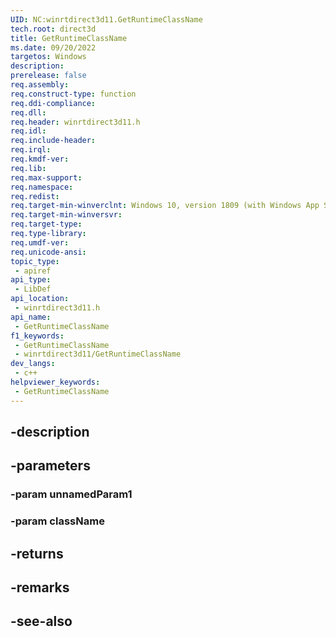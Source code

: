 ```yaml
---
UID: NC:winrtdirect3d11.GetRuntimeClassName
tech.root: direct3d
title: GetRuntimeClassName
ms.date: 09/20/2022
targetos: Windows
description: 
prerelease: false
req.assembly: 
req.construct-type: function
req.ddi-compliance: 
req.dll: 
req.header: winrtdirect3d11.h
req.idl: 
req.include-header: 
req.irql: 
req.kmdf-ver: 
req.lib: 
req.max-support: 
req.namespace: 
req.redist: 
req.target-min-winverclnt: Windows 10, version 1809 (with Windows App SDK 1.0 Preview 1 or later)
req.target-min-winversvr: 
req.target-type: 
req.type-library: 
req.umdf-ver: 
req.unicode-ansi: 
topic_type:
 - apiref
api_type:
 - LibDef
api_location:
 - winrtdirect3d11.h
api_name:
 - GetRuntimeClassName
f1_keywords:
 - GetRuntimeClassName
 - winrtdirect3d11/GetRuntimeClassName
dev_langs:
 - c++
helpviewer_keywords:
 - GetRuntimeClassName
---
```


## -description

## -parameters

### -param unnamedParam1

### -param className

## -returns

## -remarks

## -see-also

